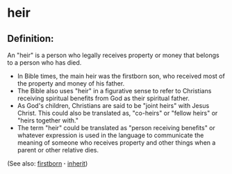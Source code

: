 # heir #

## Definition: ##

An "heir" is a person who legally receives property or money that belongs to a person who has died.

* In Bible times, the main heir was the firstborn son, who received most of the property and money of his father.
* The Bible also uses "heir" in a figurative sense to refer to Christians receiving spiritual benefits from God as their spiritual father.
* As God's children, Christians are said to be "joint heirs" with Jesus Christ. This could also be translated as, "co-heirs" or "fellow heirs" or "heirs together with."
* The term "heir" could be translated as "person receiving benefits" or whatever expression is used in the language to communicate the meaning of someone who receives property and other things when a parent or other relative dies.
 
(See also: [firstborn](../kt/firstborn.md) **·** [inherit](../kt/inherit.md))

## 